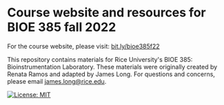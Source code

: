 # Course website and resources for BIOE 385 fall 2022

For the course website, please visit: [bit.ly/bioe385f22](https://bit.ly/bioe385f22)

This repository contains materials for Rice University's BIOE 385: Bioinstrumentation Laboratory. These materials were originally created by Renata Ramos and adapted by James Long. For questions and concerns, please email [james.long@rice.edu](mailto:james.long@rice.edu).

[![License: MIT](https://img.shields.io/badge/License-MIT-yellow.svg)](https://opensource.org/licenses/MIT)
